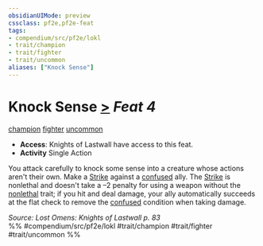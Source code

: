 ```yaml
---
obsidianUIMode: preview
cssclass: pf2e,pf2e-feat
tags:
- compendium/src/pf2e/lokl
- trait/champion
- trait/fighter
- trait/uncommon
aliases: ["Knock Sense"]
---
```

# Knock Sense  [>](/rules/core-rulebook/chapter-9-playing-the-game.md#Actions "Single Action") *Feat 4*  
[champion](/rules/traits/champion.md)  [fighter](/rules/traits/fighter.md)  [uncommon](/rules/traits/uncommon.md)  

- **Access**: Knights of Lastwall have access to this feat.
- **Activity** Single Action

You attack carefully to knock some sense into a creature whose actions aren't their own. Make a [Strike](/rules/actions/strike.md) against a [confused](/rules/conditions.md#Confused) ally. The [Strike](/rules/actions/strike.md) is nonlethal and doesn't take a –2 penalty for using a weapon without the [nonlethal](/rules/traits/nonlethal.md) trait; if you hit and deal damage, your ally automatically succeeds at the flat check to remove the [confused](/rules/conditions.md#Confused) condition when taking damage.

*Source: Lost Omens: Knights of Lastwall p. 83*  
%% #compendium/src/pf2e/lokl #trait/champion #trait/fighter #trait/uncommon %%